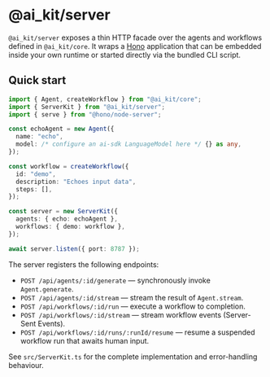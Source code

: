 # @ai_kit/server

`@ai_kit/server` exposes a thin HTTP facade over the agents and workflows defined in `@ai_kit/core`. It wraps a [Hono](https://hono.dev/) application that can be embedded inside your own runtime or started directly via the bundled CLI script.

## Quick start

```ts
import { Agent, createWorkflow } from "@ai_kit/core";
import { ServerKit } from "@ai_kit/server";
import { serve } from "@hono/node-server";

const echoAgent = new Agent({
  name: "echo",
  model: /* configure an ai-sdk LanguageModel here */ {} as any,
});

const workflow = createWorkflow({
  id: "demo",
  description: "Echoes input data",
  steps: [],
});

const server = new ServerKit({
  agents: { echo: echoAgent },
  workflows: { demo: workflow },
});

await server.listen({ port: 8787 });
```

The server registers the following endpoints:

- `POST /api/agents/:id/generate` — synchronously invoke `Agent.generate`.
- `POST /api/agents/:id/stream` — stream the result of `Agent.stream`.
- `POST /api/workflows/:id/run` — execute a workflow to completion.
- `POST /api/workflows/:id/stream` — stream workflow events (Server-Sent Events).
- `POST /api/workflows/:id/runs/:runId/resume` — resume a suspended workflow run that awaits human input.

See `src/ServerKit.ts` for the complete implementation and error-handling behaviour.

